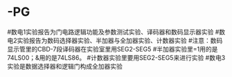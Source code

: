 # -PG
#数电1实验报告为门电路逻辑功能及参数测试实验、译码器和数码显示器实验
#数电2实验报告为数码选择器实验、半加器与全加器实验、计数器实验
#注意：数码显示管里的CBD-7段译码器在实验室里用SEG2-SEG5
#半加器实验里=1用的是74LS00；&用的是74LS86。
#计数器实验里要用SEG2-SEG5来进行实验
#数电3实验是数据选择器和逻辑门构成全加器实验
